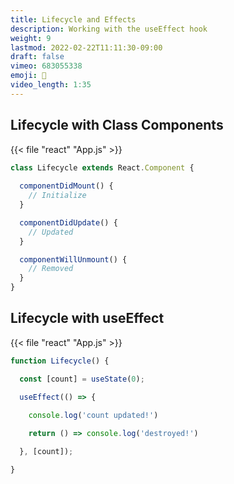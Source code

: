 ```yaml
---
title: Lifecycle and Effects
description: Working with the useEffect hook
weight: 9
lastmod: 2022-02-22T11:11:30-09:00
draft: false
vimeo: 683055338
emoji: 🌱
video_length: 1:35
---
```


## Lifecycle with Class Components

{{< file "react" "App.js" >}}
```jsx
class Lifecycle extends React.Component {
  
  componentDidMount() {
    // Initialize
  }

  componentDidUpdate() {
    // Updated
  }

  componentWillUnmount() {
    // Removed
  }
}

```

## Lifecycle with useEffect

{{< file "react" "App.js" >}}
```jsx
function Lifecycle() {

  const [count] = useState(0);

  useEffect(() => {
    
    console.log('count updated!')

    return () => console.log('destroyed!')

  }, [count]);

}
```